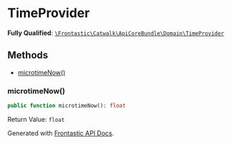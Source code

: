 #  TimeProvider

**Fully Qualified**: [`\Frontastic\Catwalk\ApiCoreBundle\Domain\TimeProvider`](../../../../src/php/ApiCoreBundle/Domain/TimeProvider.php)

## Methods

* [microtimeNow()](#microtimenow)

### microtimeNow()

```php
public function microtimeNow(): float
```

Return Value: `float`

Generated with [Frontastic API Docs](https://github.com/FrontasticGmbH/apidocs).
